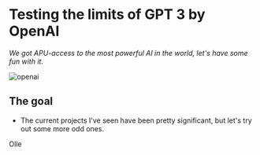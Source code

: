 # Testing the limits of GPT 3 by OpenAI 

*We got APU-access to the most powerful AI in the world, let's have some fun with it.*

![openai](https://www.goodventures.org/images/grants/logo_OpenAI_cropped.jpg)

## The goal
* The current projects I've seen have been pretty significant, but let's try out some more odd ones. 

Olle 
